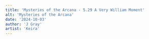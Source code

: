 ```yaml
---
title: 'Mysteries of the Arcana - 5.29 A Very William Moment'
alt: 'Mysteries of the Arcana'
date: '2024-10-03'
author: 'J Gray'
artist: 'Keira'
---
```

